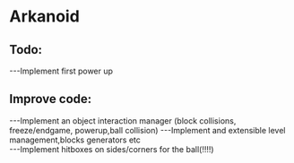 # Arkanoid  
  
## Todo:  
---Implement first power up
  
## Improve code:  
---Implement an object interaction manager (block collisions, freeze/endgame, powerup,ball collision) 
---Implement and extensible level management,blocks generators etc     
---Implement hitboxes on sides/corners for the ball(!!!!)    
  

